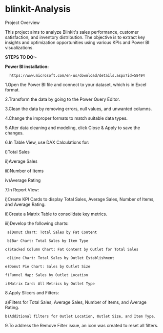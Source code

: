 # blinkit-Analysis

Project Overview 

This project aims to analyze Blinkit's sales performance, customer satisfaction, and inventory distribution. The objective is to extract key insights and optimization opportunities using various KPIs and Power BI visualizations. 


**STEPS TO DO:-**

**Power BI installation:** 

      https://www.microsoft.com/en-us/download/details.aspx?id=58494 

 

1.Open the Power BI file and connect to your dataset, which is in Excel format. 

2.Transform the data by going to the Power Query Editor. 

3.Clean the data by removing errors, null values, and unwanted columns. 

4.Change the improper formats to match suitable data types. 

5.After data cleaning and modeling, click Close & Apply to save the changes. 

6.In Table View, use DAX Calculations for: 

  i)Total Sales 

  ii)Average Sales 

  iii)Number of Items 

  iv)Average Rating 

7.In Report View: 

  i)Create KPI Cards to display Total Sales, Average Sales, Number of Items, and Average Rating. 

  ii)Create a Matrix Table to consolidate key metrics. 

  iii)Develop the following charts: 

     a)Donut Chart: Total Sales by Fat Content 

     b)Bar Chart: Total Sales by Item Type 

    c)Stacked Column Chart: Fat Content by Outlet for Total Sales 

     d)Line Chart: Total Sales by Outlet Establishment 

    e)Donut Pie Chart: Sales by Outlet Size 

    f)Funnel Map: Sales by Outlet Location 

    i)Matrix Card: All Metrics by Outlet Type 

8.Apply Slicers and Filters: 

   a)Filters for Total Sales, Average Sales, Number of Items, and Average Rating. 

    b)Additional filters for Outlet Location, Outlet Size, and Item Type. 

9.To address the Remove Filter issue, an icon was created to reset all filters. 

 
